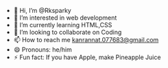 - 👋 Hi, I’m @Rksparky
- 👀 I’m interested in web development
- 🌱 I’m currently learning HTML,CSS
- 💞️ I’m looking to collaborate on Coding
- 📫 How to reach me kanrannat.077683@gmail.com
- 😄 Pronouns: he/him
- ⚡ Fun fact: If you have Apple, make Pineapple Juice

<!---
Rksparky/Rksparky is a ✨ special ✨ repository because its `README.md` (this file) appears on your GitHub profile.
You can click the Preview link to take a look at your changes.
--->
